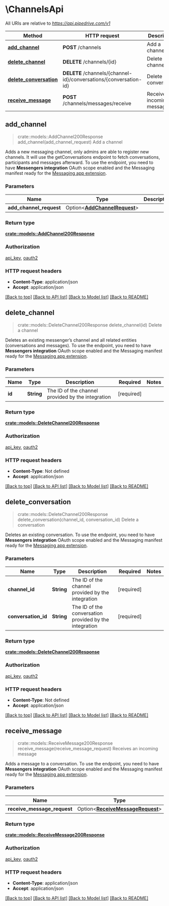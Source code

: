 # \ChannelsApi

All URIs are relative to *https://api.pipedrive.com/v1*

Method | HTTP request | Description
------------- | ------------- | -------------
[**add_channel**](ChannelsApi.md#add_channel) | **POST** /channels | Add a channel
[**delete_channel**](ChannelsApi.md#delete_channel) | **DELETE** /channels/{id} | Delete a channel
[**delete_conversation**](ChannelsApi.md#delete_conversation) | **DELETE** /channels/{channel-id}/conversations/{conversation-id} | Delete a conversation
[**receive_message**](ChannelsApi.md#receive_message) | **POST** /channels/messages/receive | Receives an incoming message



## add_channel

> crate::models::AddChannel200Response add_channel(add_channel_request)
Add a channel

Adds a new messaging channel, only admins are able to register new channels. It will use the getConversations endpoint to fetch conversations, participants and messages afterward. To use the endpoint, you need to have **Messengers integration** OAuth scope enabled and the Messaging manifest ready for the [Messaging app extension](https://pipedrive.readme.io/docs/messaging-app-extension).

### Parameters


Name | Type | Description  | Required | Notes
------------- | ------------- | ------------- | ------------- | -------------
**add_channel_request** | Option<[**AddChannelRequest**](AddChannelRequest.md)> |  |  |

### Return type

[**crate::models::AddChannel200Response**](addChannel_200_response.md)

### Authorization

[api_key](../README.md#api_key), [oauth2](../README.md#oauth2)

### HTTP request headers

- **Content-Type**: application/json
- **Accept**: application/json

[[Back to top]](#) [[Back to API list]](../README.md#documentation-for-api-endpoints) [[Back to Model list]](../README.md#documentation-for-models) [[Back to README]](../README.md)


## delete_channel

> crate::models::DeleteChannel200Response delete_channel(id)
Delete a channel

Deletes an existing messenger’s channel and all related entities (conversations and messages). To use the endpoint, you need to have **Messengers integration** OAuth scope enabled and the Messaging manifest ready for the [Messaging app extension](https://pipedrive.readme.io/docs/messaging-app-extension).

### Parameters


Name | Type | Description  | Required | Notes
------------- | ------------- | ------------- | ------------- | -------------
**id** | **String** | The ID of the channel provided by the integration | [required] |

### Return type

[**crate::models::DeleteChannel200Response**](deleteChannel_200_response.md)

### Authorization

[api_key](../README.md#api_key), [oauth2](../README.md#oauth2)

### HTTP request headers

- **Content-Type**: Not defined
- **Accept**: application/json

[[Back to top]](#) [[Back to API list]](../README.md#documentation-for-api-endpoints) [[Back to Model list]](../README.md#documentation-for-models) [[Back to README]](../README.md)


## delete_conversation

> crate::models::DeleteChannel200Response delete_conversation(channel_id, conversation_id)
Delete a conversation

Deletes an existing conversation. To use the endpoint, you need to have **Messengers integration** OAuth scope enabled and the Messaging manifest ready for the [Messaging app extension](https://pipedrive.readme.io/docs/messaging-app-extension).

### Parameters


Name | Type | Description  | Required | Notes
------------- | ------------- | ------------- | ------------- | -------------
**channel_id** | **String** | The ID of the channel provided by the integration | [required] |
**conversation_id** | **String** | The ID of the conversation provided by the integration | [required] |

### Return type

[**crate::models::DeleteChannel200Response**](deleteChannel_200_response.md)

### Authorization

[api_key](../README.md#api_key), [oauth2](../README.md#oauth2)

### HTTP request headers

- **Content-Type**: Not defined
- **Accept**: application/json

[[Back to top]](#) [[Back to API list]](../README.md#documentation-for-api-endpoints) [[Back to Model list]](../README.md#documentation-for-models) [[Back to README]](../README.md)


## receive_message

> crate::models::ReceiveMessage200Response receive_message(receive_message_request)
Receives an incoming message

Adds a message to a conversation. To use the endpoint, you need to have **Messengers integration** OAuth scope enabled and the Messaging manifest ready for the [Messaging app extension](https://pipedrive.readme.io/docs/messaging-app-extension).

### Parameters


Name | Type | Description  | Required | Notes
------------- | ------------- | ------------- | ------------- | -------------
**receive_message_request** | Option<[**ReceiveMessageRequest**](ReceiveMessageRequest.md)> |  |  |

### Return type

[**crate::models::ReceiveMessage200Response**](receiveMessage_200_response.md)

### Authorization

[api_key](../README.md#api_key), [oauth2](../README.md#oauth2)

### HTTP request headers

- **Content-Type**: application/json
- **Accept**: application/json

[[Back to top]](#) [[Back to API list]](../README.md#documentation-for-api-endpoints) [[Back to Model list]](../README.md#documentation-for-models) [[Back to README]](../README.md)

